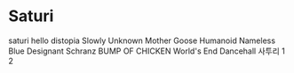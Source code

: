 # Saturi
saturi
hello distopia
Slowly
Unknown Mother Goose
Humanoid
Nameless Blue
Designant
Schranz
BUMP OF CHICKEN
World's End Dancehall
사투리
1
2




